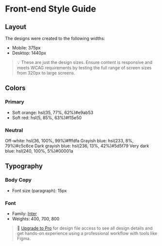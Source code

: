 # Front-end Style Guide

## Layout

The designs were created to the following widths:

- Mobile: 375px
- Desktop: 1440px

> 💡 These are just the design sizes. Ensure content is responsive and meets WCAG requirements by testing the full range of screen sizes from 320px to large screens.

## Colors

### Primary

- Soft orange: hsl(35, 77%, 62%)#e9ab53
- Soft red: hsl(5, 85%, 63%)#f15e50

### Neutral

Off-white: hsl(36, 100%, 99%)#fffdfa
Grayish blue: hsl(233, 8%, 79%)#c5c6ce
Dark grayish blue: hsl(236, 13%, 42%)#5d5f79
Very dark blue: hsl(240, 100%, 5%)#00001a

## Typography

### Body Copy

- Font size (paragraph): 15px

### Font

- Family: [Inter](https://fonts.google.com/specimen/Inter)
- Weights: 400, 700, 800

> 💎 [Upgrade to Pro](https://www.frontendmentor.io/pro?ref=style-guide) for design file access to see all design details and get hands-on experience using a professional workflow with tools like Figma.
